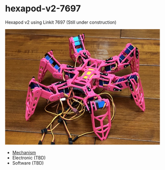 # hexapod-v2-7697

Hexapod v2 using Linkit 7697 (Still under construction)

![Hexapod](files/hexapod.jpg)

* [Mechanism](mechanism/README.md)
* Electronic (TBD) 
* Software (TBD)